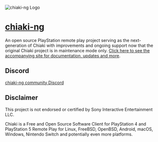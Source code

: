 
![chiaki-ng Logo](gui/res/chiaking-logo.svg)

# [chiaki-ng](https://streetpea.github.io/chiaki-ng/)

An open source PlayStation remote play project serving as the next-generation of Chiaki with improvements and ongoing support now that the original Chiaki project is in maintenance mode only. [Click here to see the accompanying site for documentation, updates and more](https://streetpea.github.io/chiaki-ng/).

## Discord
[chiaki-ng community Discord](https://discord.gg/tAMbRuwXDH)

## Disclaimer
This project is not endorsed or certified by Sony Interactive Entertainment LLC.

Chiaki is a Free and Open Source Software Client for PlayStation 4 and PlayStation 5 Remote Play
for Linux, FreeBSD, OpenBSD, Android, macOS, Windows, Nintendo Switch and potentially even more platforms.
